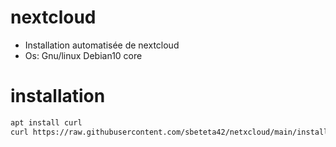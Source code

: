 # nextcloud
- Installation automatisée de nextcloud
- Os: Gnu/linux Debian10 core

# installation
```bash
apt install curl
curl https://raw.githubusercontent.com/sbeteta42/netxcloud/main/install_netxcloud.sh | sh -

